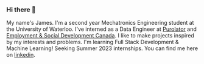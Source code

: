 ### Hi there 👋

My name's James. I'm a second year Mechatronics Engineering student at the University of Waterloo. I've interned as a Data Engineer at [Purolator](https://www.purolator.com/en) and [Employment & Social Development Canada](https://www.canada.ca/en/employment-social-development.html). I like to make projects inspired by my interests and problems. I'm learning Full Stack Development & Machine Learning! Seeking Summer 2023 internships. You can find me here on [linkedin](https://www.linkedin.com/in/jameschen416/).

